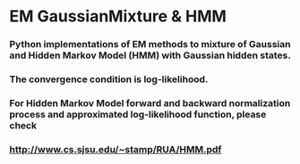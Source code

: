 # EM GaussianMixture & HMM

### Python implementations of EM methods to mixture of Gaussian and Hidden Markov Model (HMM) with Gaussian hidden states.
### The convergence condition is log-likelihood.
### For Hidden Markov Model forward and backward normalization process and approximated log-likelihood function, please check 
### http://www.cs.sjsu.edu/~stamp/RUA/HMM.pdf
